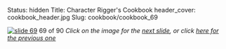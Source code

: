 Status: hidden
Title: Character Rigger's Cookbook
header_cover: cookbook_header.jpg
Slug: cookbook/cookbook_69

[![slide 69](https://dl.dropboxusercontent.com/u/2977490/presentations/cookbook/img69.jpg)](cookbook_70)
69 of 90
_Click on the image for the [next slide](cookbook_70), or click [here for the previous one](cookbook_68)_
